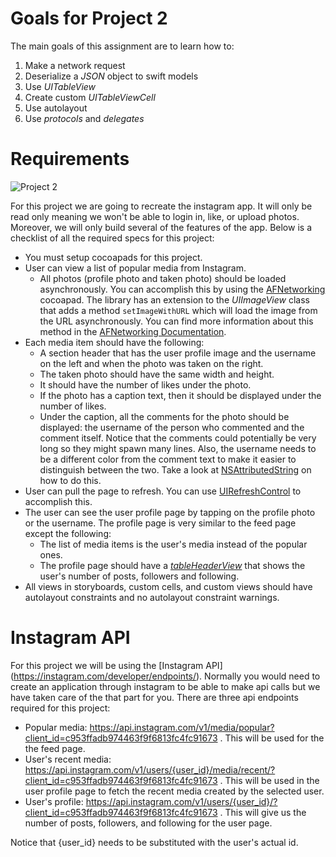 # Goals for Project 2
The main goals of this assignment are to learn how to:

1. Make a network request
1. Deserialize a *JSON* object to swift models
1. Use *UITableView*
1. Create custom *UITableViewCell*
1. Use autolayout
1. Use *protocols* and *delegates*

# Requirements
![Project 2](images/Project2.gif)

For this project we are going to recreate the instagram app. It will only be read only meaning we won't be able to login in, like, or upload photos. Moreover, we will only build several of the features of the app. Below is a checklist of all the required specs for this project:

- You must setup cocoapads for this project.
- User can view a list of popular media from Instagram.
    - All photos (profile photo and taken photo) should be loaded asynchronously. You can accomplish this by using the [AFNetworking](https://github.com/AFNetworking/AFNetworking) cocoapad. The library has an extension to the *UIImageView* class that adds a method `setImageWithURL` which will load the image from the URL asynchronously. You can find more information about this method in the [AFNetworking Documentation](http://cocoadocs.org/docsets/AFNetworking/2.6.0/Categories/UIImageView+AFNetworking.html#//api/name/setImageWithURL:).
- Each media item should have the following:
    - A section header that has the user profile image and the username on the left and when the photo was taken on the right.
    - The taken photo should have the same width and height.
    - It should have the number of likes under the photo.
    - If the photo has a caption text, then it should be displayed under the number of likes.
    - Under the caption, all the comments for the photo should be displayed: the username of the person who commented and the comment itself. Notice that the comments could potentially be very long so they might spawn many lines. Also, the username needs to be a different color from the comment text to make it easier to distinguish between the two. Take a look at [NSAttributedString](https://developer.apple.com/library/mac/documentation/Cocoa/Reference/Foundation/Classes/NSAttributedString_Class/) on how to do this.
- User can pull the page to refresh. You can use [UIRefreshControl](https://developer.apple.com/library/ios/documentation/UIKit/Reference/UIRefreshControl_class/) to accomplish this.
- The user can see the user profile page by tapping on the profile photo or the username. The profile page is very similar to the feed page except the following:
    - The list of media items is the user's media instead of the popular ones.
    - The profile page should have a *[tableHeaderView](https://developer.apple.com/library/ios/documentation/UIKit/Reference/UITableView_Class/#//apple_ref/occ/instp/UITableView/tableHeaderView)* that shows the user's number of posts, followers and following.
- All views in storyboards, custom cells, and custom views should have autolayout constraints and no autolayout constraint warnings.


# Instagram API

For this project we will be using the [Instagram API]
(https://instagram.com/developer/endpoints/). Normally you would need to create an application through instagram to be able to make api calls but we have taken care of the that part for you. There are three api endpoints required for this project:

- Popular media: https://api.instagram.com/v1/media/popular?client_id=c953ffadb974463f9f6813fc4fc91673 . This will be used for the the feed page.
- User's recent media: https://api.instagram.com/v1/users/{user_id}/media/recent/?client_id=c953ffadb974463f9f6813fc4fc91673 . This will be used in the user profile page to fetch the recent media created by the selected user.
- User's profile: https://api.instagram.com/v1/users/{user_id}/?client_id=c953ffadb974463f9f6813fc4fc91673 . This will give us the number of posts, followers, and following for the user page.

Notice that {user_id} needs to be substituted with the user's actual id.
